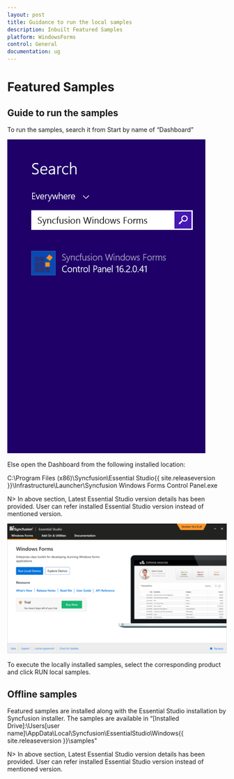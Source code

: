 ```yaml
---
layout: post
title: Guidance to run the local samples
description: Inbuilt Featured Samples
platform: WindowsForms
control: General
documentation: ug
---
```




# Featured Samples

## Guide to run the samples

To run the samples, search it from Start by name of “Dashboard”

![dashboard](featured-samples_images/dashboardsearch.png)

Else open the Dashboard from the following installed location:

C:\Program Files (x86)\Syncfusion\Essential Studio\{{ site.releaseversion }}\Infrastructure\Launcher\Syncfusion Windows Forms Control Panel.exe

N> In above section, Latest Essential Studio version details has been provided. User can refer installed Essential Studio version instead of mentioned version.


![dashboard](featured-samples_images/Guidetorunthesamples_img1.png)


To execute the locally installed samples, select the corresponding product and click RUN local samples.

## Offline samples

Featured samples are installed along with the Essential Studio installation by Syncfusion installer. The samples are available in “[Installed Drive]:\Users[user name]\AppData\Local\Syncfusion\EssentialStudio\Windows\{{ site.releaseversion }}\samples"

N> In above section, Latest Essential Studio version details has been provided. User can refer installed Essential Studio version instead of mentioned version.